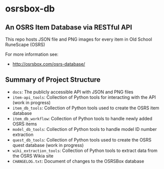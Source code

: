 # osrsbox-db

## An OSRS Item Database via RESTful API

This repo hosts JSON file and PNG images for every item in Old School RuneScape (OSRS)

For more information see: 

- http://osrsbox.com/osrs-database/

## Summary of Project Structure

- `docs`: The publicly accessible API with JSON and PNG files
- `item-api_tools`: Collection of Python tools for interacting with the API (work in progress)
- `item_db_tools`: Collection of Python tools used to create the OSRS item database
- `item_db_workflow`: Collection of Python tools to handle newly added OSRS items
- `model_db_tools`: Collection of Python tools to handle model ID number extraction
- `quest_db_tools`: Collection of Python tools used to create the OSRS quest database (work in progress)
- `wiki_extraction_tools`: Collection of Python tools to extract data from the OSRS Wikia site
- `CHANGELOG.txt`: Document of changes to the OSRSBox database